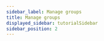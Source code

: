 ```yaml
---
sidebar_label: Manage groups
title: Manage groups
displayed_sidebar: tutorialSidebar
sidebar_position: 2
---
```


